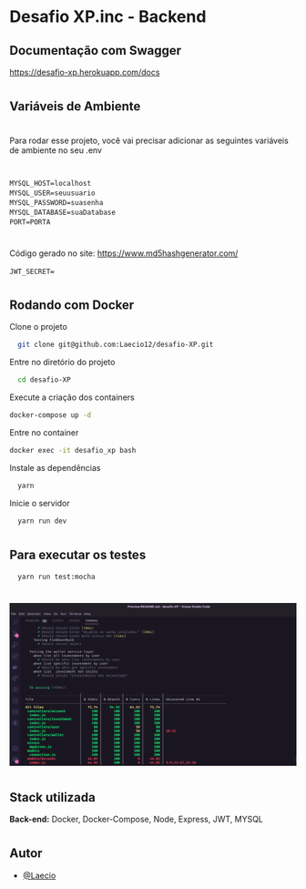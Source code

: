 # Desafio XP.inc - Backend 


## Documentação com Swagger
https://desafio-xp.herokuapp.com/docs
 #

## Variáveis de Ambiente
#
Para rodar esse projeto, você vai precisar adicionar as seguintes variáveis de ambiente no seu .env
#
`MYSQL_HOST=localhost`\
`MYSQL_USER=seuusuario`\
`MYSQL_PASSWORD=suasenha`\
`MYSQL_DATABASE=suaDatabase`\
`PORT=PORTA`
#
Código gerado no site: https://www.md5hashgenerator.com/ 

`JWT_SECRET=` 
#

## Rodando com Docker

Clone o projeto

```bash
  git clone git@github.com:Laecio12/desafio-XP.git
```

Entre no diretório do projeto

```bash
  cd desafio-XP
```
Execute a criação dos containers
```bash
docker-compose up -d
```
Entre no container 
```bash
docker exec -it desafio_xp bash
```

Instale as dependências

```bash
  yarn
```

Inicie o servidor

```bash
  yarn run dev
```

#
## Para executar os testes 
```
  yarn run test:mocha
```
#
 ![Resultado dos testes](./src/public/assets/testes.webp)
 #
## Stack utilizada
**Back-end:** Docker, Docker-Compose, Node, Express, JWT, MYSQL

#
## Autor

- [@Laecio](https://github.com/Laecio12)


